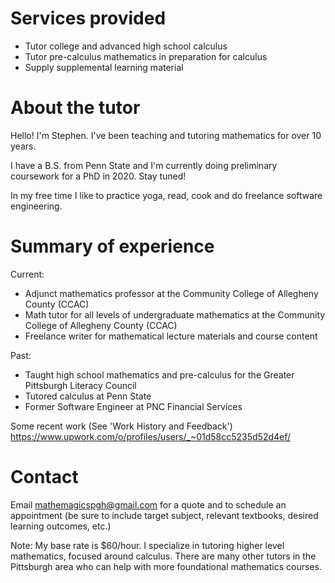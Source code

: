 # Services provided
 - Tutor college and advanced high school calculus
 - Tutor pre-calculus mathematics in preparation for calculus
 - Supply supplemental learning material


# About the tutor

Hello!  I'm Stephen.  I've been teaching and tutoring mathematics for over 10 years.  

I have a B.S. from Penn State and I'm currently doing preliminary coursework for a PhD in 2020.  Stay tuned!  

In my free time I like to practice yoga, read, cook and do freelance software engineering.

# Summary of experience
Current:
- Adjunct mathematics professor at the Community College of Allegheny County (CCAC)
- Math tutor for all levels of undergraduate mathematics at the Community College of Allegheny County (CCAC)
- Freelance writer for mathematical lecture materials and course content

Past:
- Taught high school mathematics and pre-calculus for the Greater Pittsburgh Literacy Council
- Tutored calculus at Penn State
- Former Software Engineer at PNC Financial Services

Some recent work (See 'Work History and Feedback')
<https://www.upwork.com/o/profiles/users/_~01d58cc5235d52d4ef/>

# Contact

Email <mathemagicspgh@gmail.com> for a quote and to schedule an appointment (be sure to include target subject, relevant textbooks, desired learning outcomes, etc.)  

Note:  My base rate is $60/hour.  I specialize in tutoring higher level mathematics, focused around calculus.  There are many other tutors in the Pittsburgh area who can help with more foundational mathematics courses.
